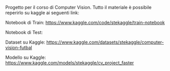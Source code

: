 Progetto per il corso di Computer Vision.
Tutto il materiale è possibile reperirlo su kaggle ai seguenti link:

Notebook di Train: https://www.kaggle.com/code/stekaggle/train-notebook

Notebook di Test:

Dataset su Kaggle: https://www.kaggle.com/datasets/stekaggle/computer-vision-futbal

Modello su Kaggle: https://www.kaggle.com/models/stekaggle/cv_project_faster